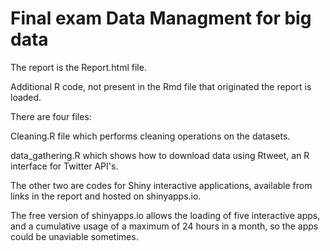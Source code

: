 # Final exam Data Managment for big data

The report is the Report.html file.

Additional R code, not present in the Rmd file that originated the report is loaded.

There are four files: 

Cleaning.R file which performs cleaning operations on the datasets. 

data_gathering.R which shows how to download data using Rtweet, an R interface for Twitter API's.

The other two are codes for Shiny interactive applications, available from links in the report and hosted on shinyapps.io.

The free version of shinyapps.io allows the loading of five interactive apps, and a cumulative usage of a maximum of 24 hours in a month, so the apps could be unaviable sometimes.

